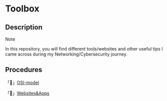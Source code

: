 # Toolbox
## Description
> [!note]
> In this repository, you will find different tools/websites and other useful tips I came across during my Networking/Cybersecurity journey.
## Procedures
「🧠」[OSI-model](https://github.com/exeBIOS/Toolbox/blob/main/OSI-model.md)

「🔧」[Websites&Apps](https://github.com/exeBIOS/Toolbox/blob/main/apps-%26-websites.md)
